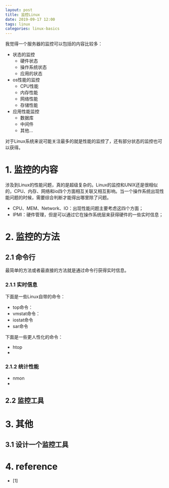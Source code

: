 ```yaml
---
layout: post
title: 监控Linux
date: 2019-09-17 12:00
tags: linux
categories: linux-basics 
---
```


我觉得一个服务器的监控可以包括的内容比较多：

- 状态的监控
	- 硬件状态
	- 操作系统状态
	- 应用的状态
- os性能的监控
	- CPU性能
	- 内存性能
	- 网络性能
	- 存储性能
- 应用性能监控
	- 数据库
	- 中间件
	- 其他...

对于Linux系统来说可能关注最多的就是性能的监控了，还有部分状态的监控也可以获得。

# 1. 监控的内容

涉及到Linux的性能问题，真的是超级复杂的。Linux的监控和UNIX还是很相似的，CPU、内存、网络和io四个方面相互关联又相互影响。当一个操作系统出现性能问题的时候，需要综合判断才能得出哪里除了问题。

- CPU、MEM、Network、IO：出现性能问题主要考虑这四个方面；
- IPMI：硬件管理，但是可以通过它在操作系统层来获得硬件的一些实时信息；

# 2. 监控的方法

## 2.1 命令行

最简单的方法或者最直接的方法就是通过命令行获得实时信息。

### 2.1.1 实时信息

下面是一些Linux自带的命令：
- top命令：
- vmstat命令：
- iostat命令
- sar命令

下面是一些更人性化的命令：
- htop
- 

### 2.1.2 统计性能

- nmon
- 



## 2.2 监控工具


# 3. 其他

## 3.1 设计一个监控工具


# 4. reference

- [1] []()
